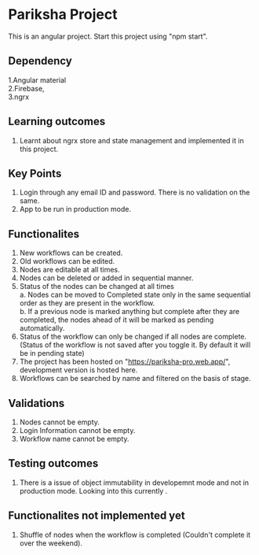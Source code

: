 # Pariksha Project

This is an angular project.
Start this project using "npm start".

## Dependency 

1.Angular material<br />
2.Firebase,<br />
3.ngrx<br />

## Learning outcomes

1. Learnt about ngrx store and state management and implemented it in this project.

## Key Points

1. Login through any email ID and password. There is no validation on the same.
2. App to be run in production mode.

## Functionalites 

1. New workflows can be created.
2. Old workflows can  be edited.
3. Nodes are editable at all times.
4. Nodes can be deleted or added in sequential manner.
5. Status of the nodes can be changed at all times <br />
	a. Nodes can be moved to Completed state only in the same sequential order as they are present in the workflow. <br />
	b. If a previous node is marked anything but complete after they are completed, the nodes ahead of it will be marked as pending automatically.
6. Status of the workflow can only be changed if all nodes are complete. (Status of the workflow is not saved after you toggle it. By default it will be in pending state)
7. The project has been hosted on "https://pariksha-pro.web.app/", development version is hosted here.
8. Workflows can be searched by name and filtered on the basis of stage.

## Validations

1. Nodes cannot be empty.
2. Login Information cannot be empty.
3. Workflow name cannot be empty.

## Testing outcomes

1. There is a issue of object immutability in developemnt mode and not in production mode. Looking into this currently .

## Functionalites not implemented yet 

1. Shuffle of nodes when the workflow is completed (Couldn't complete it over the weekend).
